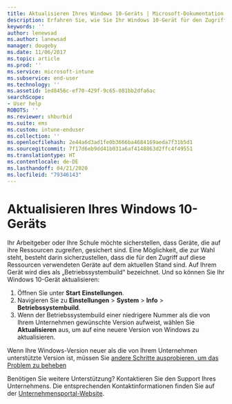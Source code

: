 ```yaml
---
title: Aktualisieren Ihres Windows 10-Geräts | Microsoft-Dokumentation
description: Erfahren Sie, wie Sie Ihr Windows 10-Gerät für den Zugriff auf Unternehmensressourcen aktualisieren.
keywords: ''
author: lenewsad
ms.author: lanewsad
manager: dougeby
ms.date: 11/06/2017
ms.topic: article
ms.prod: ''
ms.service: microsoft-intune
ms.subservice: end-user
ms.technology: ''
ms.assetid: 1ed8456c-ef70-429f-9c65-081bb2dfa6ac
searchScope:
- User help
ROBOTS: ''
ms.reviewer: shburbid
ms.suite: ems
ms.custom: intune-enduser
ms.collection: ''
ms.openlocfilehash: 2e44a6d3ad1fe0b3666ba4684169aeda7f31b5d1
ms.sourcegitcommit: 7f17d6eb9dd41b031a6af4148863d2ffc4f49551
ms.translationtype: HT
ms.contentlocale: de-DE
ms.lasthandoff: 04/21/2020
ms.locfileid: "79346143"
---
```

# <a name="update-your-windows-10-device"></a>Aktualisieren Ihres Windows 10-Geräts

Ihr Arbeitgeber oder Ihre Schule möchte sicherstellen, dass Geräte, die auf ihre Ressourcen zugreifen, gesichert sind. Eine Möglichkeit, die zur Wahl steht, besteht darin sicherzustellen, dass die für den Zugriff auf diese Ressourcen verwendeten Geräte auf dem aktuellen Stand sind. Auf Ihrem Gerät wird dies als „Betriebssystembuild“ bezeichnet. Und so können Sie Ihr Windows 10-Gerät aktualisieren:

1. Öffnen Sie unter **Start** **Einstellungen**.
2. Navigieren Sie zu **Einstellungen** > **System** > **Info** > **Betriebssystembuild**.
3. Wenn der Betriebssystembuild einer niedrigere Nummer als die von Ihrem Unternehmen gewünschte Version aufweist, wählen Sie **Aktualisieren** aus, um auf eine neuere Version von Windows zu aktualisieren.

Wenn Ihre Windows-Version neuer als die von Ihrem Unternehmen unterstützte Version ist, müssen Sie [andere Schritte ausprobieren, um das Problem zu beheben](your-windows-version-isnt-yet-supported.md)

Benötigen Sie weitere Unterstützung? Kontaktieren Sie den Support Ihres Unternehmens. Die entsprechenden Kontaktinformationen finden Sie auf der [Unternehmensportal-Website](https://go.microsoft.com/fwlink/?linkid=2010980).
